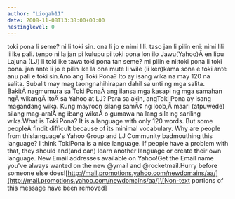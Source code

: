 ```yaml
---
author: "Liogab11"
date: 2008-11-08T13:38:00+00:00
nestinglevel: 0
---
```

toki pona li seme? ni li toki sin. ona li jo e nimi lili. taso jan li pilin eni: nimi lili li ike pali. tenpo ni la jan pi kulupu pi toki pona lon ilo Jawu(Yahoo)Â en lipu Lajuna (LJ) li toki ike tawa toki pona tan seme? mi pilin e ni:toki pona li toki pona. jan ante li jo e pilin ike la ona mute li wile (li ken)kama sona e toki ante anu pali e toki sin.Ano ang Toki Pona? Ito ay isang wika na may 120 na salita. Subalit may mag taongnahihirapan dahil sa unti ng mga salita. BakitÂ nagmumura sa Toki PonaÂ ang ilansa mga kasapi ng mga samahan ngÂ wikangÂ itoÂ sa Yahoo at LJ? Para sa akin, angToki Pona ay isang magandang wika. Kung mayroon silang samÃ¢ ng loob,Â maari (atpuwede) silang mag-aralÂ ng ibang wikaÂ o gumawa na lang sila ng sariling wika.What is Toki Pona? It is a language with only 120 words. But some peopleÂ findit difficult because of its minimal vocabulary. Why are people from thislanguage's Yahoo Group and LJ Community badmouthing this language? I think TokiPona is a nice language. If people have a problem with that, they should and(and can) learn another language or create their own language. New Email addresses available on Yahoo!Get the Email name you've always wanted on the new @ymail and @rocketmail.Hurry before someone else does![http://mail.promotions.yahoo.com/newdomains/aa/](http://mail.promotions.yahoo.com/newdomains/aa/)\[Non-text portions of this message have been removed\]